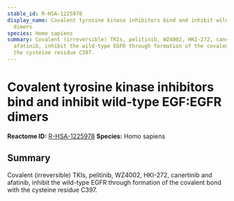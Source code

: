 ```yaml
---
stable_id: R-HSA-1225978
display_name: Covalent tyrosine kinase inhibitors bind and inhibit wild-type EGF:EGFR
  dimers
species: Homo sapiens
summary: Covalent (irreversible) TKIs, pelitinib, WZ4002, HKI-272, canertinib and
  afatinib, inhibit the wild-type EGFR through formation of the covalent bond with
  the cysteine residue C397.
---
```


# Covalent tyrosine kinase inhibitors bind and inhibit wild-type EGF:EGFR dimers
**Reactome ID:** [R-HSA-1225978](https://reactome.org/content/detail/R-HSA-1225978)
**Species:** Homo sapiens

## Summary

Covalent (irreversible) TKIs, pelitinib, WZ4002, HKI-272, canertinib and afatinib, inhibit the wild-type EGFR through formation of the covalent bond with the cysteine residue C397.
